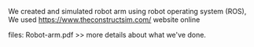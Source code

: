 We created and simulated robot arm using robot operating system (ROS), 
We used https://www.theconstructsim.com/ website online

files:
Robot-arm.pdf >> more details about what we've done.
